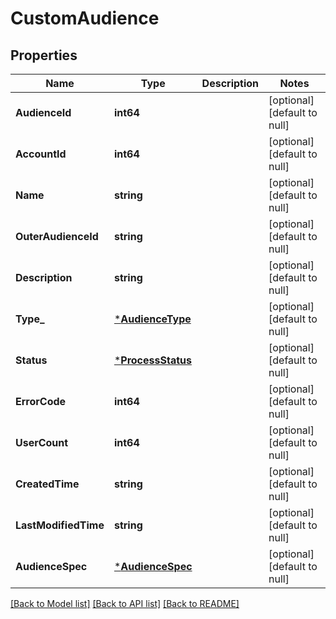 # CustomAudience

## Properties
Name | Type | Description | Notes
------------ | ------------- | ------------- | -------------
**AudienceId** | **int64** |  | [optional] [default to null]
**AccountId** | **int64** |  | [optional] [default to null]
**Name** | **string** |  | [optional] [default to null]
**OuterAudienceId** | **string** |  | [optional] [default to null]
**Description** | **string** |  | [optional] [default to null]
**Type_** | [***AudienceType**](AudienceType.md) |  | [optional] [default to null]
**Status** | [***ProcessStatus**](ProcessStatus.md) |  | [optional] [default to null]
**ErrorCode** | **int64** |  | [optional] [default to null]
**UserCount** | **int64** |  | [optional] [default to null]
**CreatedTime** | **string** |  | [optional] [default to null]
**LastModifiedTime** | **string** |  | [optional] [default to null]
**AudienceSpec** | [***AudienceSpec**](audience_spec.md) |  | [optional] [default to null]

[[Back to Model list]](../README.md#documentation-for-models) [[Back to API list]](../README.md#documentation-for-api-endpoints) [[Back to README]](../README.md)


